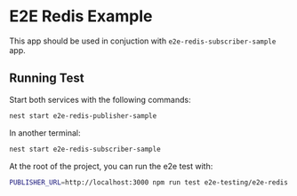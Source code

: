 # E2E Redis Example

This app should be used in conjuction with `e2e-redis-subscriber-sample` app.

## Running Test

Start both services with the following commands:

```bash
nest start e2e-redis-publisher-sample
```

In another terminal:

```bash
nest start e2e-redis-subscriber-sample
```

At the root of the project, you can run the e2e test with:

```bash
PUBLISHER_URL=http://localhost:3000 npm run test e2e-testing/e2e-redis.spec.ts -- --config jest.e2e.js
```
